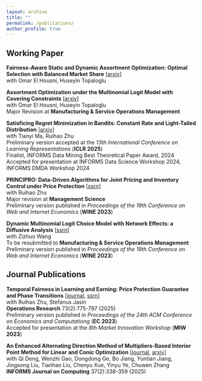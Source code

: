 ```yaml
---
layout: archive
title: ""
permalink: /publications/
author_profile: true
---
```


Working Paper
---

**Fairness-Aware Static and Dynamic Assortment Optimization: Optimal Selection with Balanced Market Share** [[arxiv](https://https://arxiv.org/abs/2507.05606)]\
with Omar El Housni, Huseyin Topaloglu

**Assortment Optimization under the Multinomial Logit Model with Covering Constraints** [[arxiv](https://arxiv.org/abs/2411.10310)]\
with Omar El Housni, Huseyin Topaloglu\
Major Revision at **Manufacturing & Service Operations Management**

**Satisficing Regret Minimization in Bandits: Constant Rate and Light-Tailed Distribution** [[arxiv](http://arxiv.org/abs/2406.06802)]\
with Tianyi Ma, Ruihao Zhu\
Preliminary version accepted at the *13th International Conference on Learning Representations* (**ICLR 2025**)\
Finalist, INFORMS Data Mining Best Theoretical Paper Award, 2024\
Accepted for presentation at INFORMS Data Science Workshop 2024, INFORMS DMDA Workshop 2024

**PRINCIPRO: Data-Driven Algorithms for Joint Pricing and Inventory Control under Price Protection** [[ssrn](https://papers.ssrn.com/sol3/papers.cfm?abstract_id=4511384)]\
with Ruihao Zhu\
Major revision at **Management Science**\
Preliminary version published in *Proceedings of the 19th Conference on Web and Internet Economics* (**WINE 2023**)

**Dynamic Multinomial Logit Choice Model with Network Effects: a Diffusive Analysis** [[ssrn](https://papers.ssrn.com/sol3/papers.cfm?abstract_id=3939717)]\
with Zizhuo Wang\
To be resubmitted to **Manufacturing & Service Operations Management**\
Preliminary version published in *Proceedings of the 19th Conference on Web and Internet Economics* (**WINE 2023**)

Journal Publications
---

**Temporal Fairness in Learning and Earning: Price Protection Guarantee and Phase Transitions** [[journal](https://pubsonline.informs.org/doi/abs/10.1287/opre.2022.0629), [ssrn](https://papers.ssrn.com/sol3/papers.cfm?abstract_id=4265182)]\
with Ruihao Zhu, Stefanus Jasin\
**Operations Research** 73(2):775-797 (2025)\
Preliminary version published in *Proceedings of the 24th ACM Conference on Economics and Computationg* (**EC 2023**)\
Accepted for presentation at the *8th Market Innovation Workshop* (**MIW 2023**)

**An Enhanced Alternating Direction Method of Multipliers-Based Interior Point Method for Linear and Conic Optimization** [[journal](https://pubsonline.informs.org/doi/abs/10.1287/ijoc.2023.0017), [arxiv](https://arxiv.org/abs/2209.01793)]\
with Qi Deng, Wenzhi Gao, Dongdong Ge, Bo Jiang, Yuntian Jiang, Jingsong Liu, Tianhao Liu, Chenyu Xue, Yinyu Ye, Chuwen Zhang\
**INFORMS Journal on Computing** 37(2):338-359 (2025)


